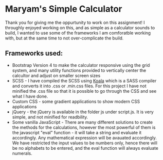 Maryam's Simple Calculator
===================================

Thank you for giving me the oppurtunity to work on this assignment! I throughly enjoyed working on this, and as simple as a calculator sounds to build, I wanted to use some of the frameworks I am comforatble working with, but at the same time to not over-complicate the build.

## Frameworks used:
* Bootstrap Version 4 to make the calculator responsive using the grid system, and many utility functions provided to vertically center the calcultor and adjust on smaller screen sizes
* SCSS - I have compiled the SCSS using [Koala](http://koala-app.com/) which is a SASS compiler and converts it into .css or .min.css files. For this project I have not minified the .css file so that it is possible to go through the CSS and see what I have done.
* Custom CSS - some gradient applications to show modern CSS applications
* jQuery - the jQuery is available in the folder js under script.js. It is very simple, and not minified for readbility.
* Some vanilla JavaScript - There are many different solutions to create the methods for the calculations, however the most powerful of them is the javascript "eval" function - it will take a string and evaluate it accordingly. Any mathematical expression will be avauated accordingly. We have restricted the input values to be numbers only, hence there will be no alphabets to be entered, and the eval function will always evaluate numerals.




